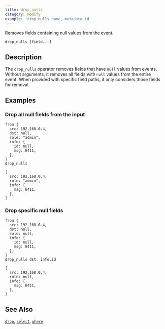 ```yaml
---
title: drop_nulls
category: Modify
example: 'drop_nulls name, metadata.id'
---
```


Removes fields containing null values from the event.

```tql
drop_nulls [field...]
```

## Description

The `drop_nulls` operator removes fields that have `null` values from events. 
Without arguments, it removes all fields with `null` values from the entire event.
When provided with specific field paths, it only considers those fields for removal.

## Examples

### Drop all null fields from the input

```tql
from {
  src: 192.168.0.4,
  dst: null,
  role: "admin",
  info: {
    id: null,
    msg: 8411,
  },
}
drop_nulls
```

```tql
{
  src: 192.168.0.4,
  role: "admin",
  info: {
    msg: 8411,
  },
}
```

### Drop specific null fields

```tql
from {
  src: 192.168.0.4,
  dst: null,
  role: null,
  info: {
    id: null,
    msg: 8411,
  },
}
drop_nulls dst, info.id
```

```tql
{
  src: 192.168.0.4,
  role: null,
  info: {
    msg: 8411,
  },
}
```

## See Also

[`drop`](/reference/operators/drop),
[`select`](/reference/operators/select),
[`where`](/reference/operators/where)